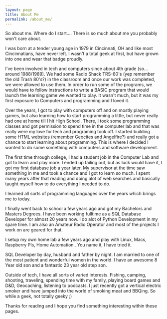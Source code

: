 ```yaml
---
layout: page
title: About Me
permalink: /about_me/
---
```


So about me. Where do I start.... There is so much about me you probably won't care about.

I was born at a tender young age in 1979 in Cincinnati, OH and like most Cincinnatians, have never left. I wasn't a total geek at first, but have grown into one and wear that badge proudly.

I've been involved in tech and computers since about 4th grade (so... around 1988/1989). We had some Radio Shack TRS-80's (yep remember the old Trash 80's?) in the classroom and once our work was completed, we were allowed to use them. In order to run some of the programs, we would have to follow instructions to write a BASIC program that would launch the learning game we wanted to play. It wasn't much, but it was my first exposure to Computers and programming and I loved it. 

Over the years, I got to play with computers off and on mostly playing games, but also learning how to start programming a little, but never really had one at home till I hit High School. There, I took some programming classes and got permission to spend time in the computer lab and that was really were my love for tech and programing took off. I started building some HTML websites (remember Geocites and Angelfire?) and really got a chance to start learning about programming. This is where I decided I wanted to do some something with computers and software development.

The first time through college, I had a student job in the Computer Lab and got to learn and play more. I ended up failing out, but as luck would have it, I got my first database job a year later. My supervisor at the time saw something in me and took a chance and I got to learn so much. I spent many years after that reading and doing alot of web searches and basically taught myself how to do everything I needed to do.

I learned all sorts of programming languages over the years which brings me to today.

I finally went back to school a few years ago and got my Bachelors and Masters Degrees. I have been working fulltime as a SQL Database Developer for almost 20 years now. I do alot of Python Development in my spare time. I am also an Amateur Radio Operator and most of the projects I work on are geared for that.

I setup my own home lab a few years ago and play with Linux, Macs, Raspberry PIs, Home Automation.. You name it, I have tried it.

SQL Developer by day, husband and father by night. I am married to one of the most patient and wonderful women in the world. I have an awesome 8 Year old son and a fantastic 23 year old step son. 

Outside of tech, I have all sorts of varied interests. Fishing, camping, shooting, traveling, spending time with my family, playing board games and D&D, Geocaching, listening to podcasts. I just recently got a vertical electric smoker and have jumped into the world of smoking meat and BBQing. So while a geek, not totally geeky ;)

Thanks for reading and I hope you find something interesting within these pages.
